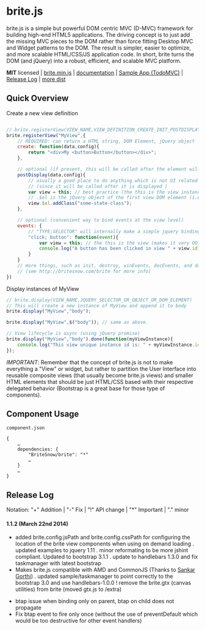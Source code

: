 # brite.js
brite.js is a simple but powerful DOM centric MVC (D-MVC) framework for building high-end HTML5 applications.
The driving concept is to just add the missing MVC pieces to the DOM rather than force fitting Desktop MVC
and Widget patterns to the DOM. The result is simpler, easier to optimize, and more scalable HTML/CSS/JS
application code. In short, brite turns the DOM (and jQuery) into a robust, efficient, and scalable MVC platform.

__MIT__ licensed | [brite.min.js](https://raw2.github.com/BriteSnow/brite/master/dist/brite.min.js) | [documentation](http://britesnow.com/brite) | [Sample App (TodoMVC)](https://github.com/BriteSnow/sampleTodoMVC) | [Release Log](#release-log) | [more dist](https://github.com/BriteSnow/brite/tree/master/dist)



## Quick Overview

Create a new view definition

```javascript

// brite.registerView(VIEW_NAME,VIEW_DEFINITION_CREATE_INIT_POSTDISPLAY_DESTROY)
brite.registerView("MyView",{
    // REQUIRED: can return a HTML string, DOM Element, jQuery object
    create: function(data,config){
        return "<div>My <button>Button</button></div>";
    }, 

    // optional (if present, this will be called after the element will be displayed)
    postDisplay(data,config){
        // usually a good place to do anything which is not UI related 
        // (since it will be called after it is displayed )
        var view = this; // best practice (the this is the view instance)
        // .$el is the jQuery object of the first view DOM element (i.e. <div> created in the create )
        view.$el.addClass("some-state-class");
    }, 

    // optional (convenient way to bind events at the view level)
    events: {
        // "TYPE;SELECTOR" will internally make a simple jquery binding call view.$el.on(TYPE,SELECTOR) call;
        "click; button": function(event){
            var view = this; // the this is the view (makes it very OO)
            console.log("A button has been clicked in view " + view.id);
        }
    }
    // more things, such as init, destroy, winEvents, docEvents, and daoEvents 
    // (see http://britesnow.com/brite for more info)
})
```

Display instances of MyView

```javascript
// brite.display(VIEW_NAME,JQUERY_SELECTOR_OR_OBJECT_OR_DOM_ELEMENT)
// This will create a new instance of MyView and append it to body
brite.display("MyView","body");

brite.display("MyView",$("body")); // same as above. 

// View lifecycle is async (using jQuery promise)
brite.display("MyView","body").done(function(myViewInstance){
    console.log("This view unique instance id is: " + myViewInstance.id);
});

```

*IMPORTANT*: Remember that the concept of brite.js is not to make everything a "View" or widget, but rather to partition the User Interface into reusable composite views (that usually become brite.js views) and smaller HTML elements that should be just HTML/CSS based with their respective delegated behavior (Bootstrap is a great base for those type of components). 

## Component Usage

`component.json`

    {
        …
        dependencies: {
            "BriteSnow/brite": "*"
            …
        }
        …
    }

## Release Log
Notation: "+" Addition | "-" Fix | "!" API change | "*" Important | "." minor

#### 1.1.2 (March 22nd 2014)
+ added brite.config.jsPath and brite.config.cssPath for configuring the location of the brite view components when using on demand loading
. updated examples to jquery 1.11
. minor reformating to be more jshint compliant. Updated to bootstrap 3.1.1
. update to handlebars 1.3.0 and fix taskmanager with latest bootstrap
+ Makes brite.js compatible with AMD and CommonJS (Thanks to [Sankar Gorthi](https://github.com/sankargorthi))
. updated sample/taskmanager to point correctly to the bootstrap 3.0 and use handlebars-1.0.0
! remove the brite.gtx (canvas utilities) from brite (moved gtx.js to /extra)
- btap issue when binding only on parent, btap on child does not propagate
- Fix btap event to fire only once (without the use of preventDefault which would be too destructive for other event handlers)


